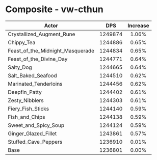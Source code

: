 # Composite - vw-cthun
| Actor | DPS | Increase |
|---|:---:|:---:|
|Crystallized_Augment_Rune|1249874|1.06%|
|Chippy_Tea|1244886|0.65%|
|Feast_of_the_Midnight_Masquerade|1244834|0.65%|
|Feast_of_the_Divine_Day|1244771|0.64%|
|Salty_Dog|1244665|0.64%|
|Salt_Baked_Seafood|1244510|0.62%|
|Marinated_Tenderloins|1244456|0.62%|
|Deepfin_Patty|1244402|0.61%|
|Zesty_Nibblers|1244303|0.61%|
|Fiery_Fish_Sticks|1244140|0.59%|
|Fish_and_Chips|1244138|0.59%|
|Sweet_and_Spicy_Soup|1244124|0.59%|
|Ginger_Glazed_Fillet|1243861|0.57%|
|Stuffed_Cave_Peppers|1236910|0.01%|
|Base|1236801|0.00%|
